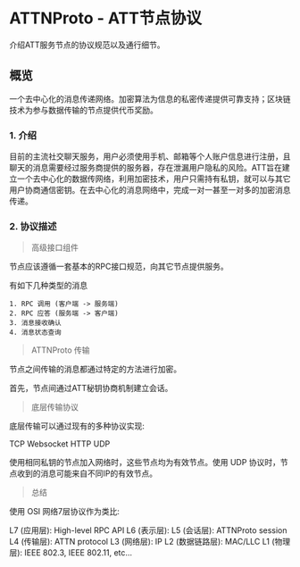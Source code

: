 # ATTNProto - ATT节点协议

介绍ATT服务节点的协议规范以及通行细节。

## 概览

一个去中心化的消息传递网络。加密算法为信息的私密传递提供可靠支持；区块链技术为参与数据传输的节点提供代币奖励。

### 1. 介绍

目前的主流社交聊天服务，用户必须使用手机、邮箱等个人账户信息进行注册，且聊天的消息需要经过服务商提供的服务器，存在泄漏用户隐私的风险。ATT旨在建立一个去中心化的数据传网络，利用加密技术，用户只需持有私钥，就可以与其它用户协商通信密钥。在去中心化的消息网络中，完成一对一甚至一对多的加密消息传递。

### 2. 协议描述


> 高级接口组件

节点应该遵循一套基本的RPC接口规范，向其它节点提供服务。

有如下几种类型的消息

    1. RPC 调用 (客户端 -> 服务端)
    2. RPC 应答 (服务端 -> 客户端)
    3. 消息接收确认
    4. 消息状态查询

> ATTNProto 传输

节点之间传输的消息都通过特定的方法进行加密。

首先，节点间通过ATT秘钥协商机制建立会话。

> 底层传输协议

底层传输可以通过现有的多种协议实现:

TCP
Websocket
HTTP
UDP

使用相同私钥的节点加入网络时，这些节点均为有效节点。使用 UDP 协议时，节点收到的消息可能来自不同IP的有效节点。

> 总结

使用 OSI 网络7层协议作为类比:

L7 (应用层): High-level RPC API
L6 (表示层): 
L5 (会话层): ATTNProto session
L4 (传输层): ATTN protocol
L3 (网络层): IP
L2 (数据链路层): MAC/LLC
L1 (物理层): IEEE 802.3, IEEE 802.11, etc…

